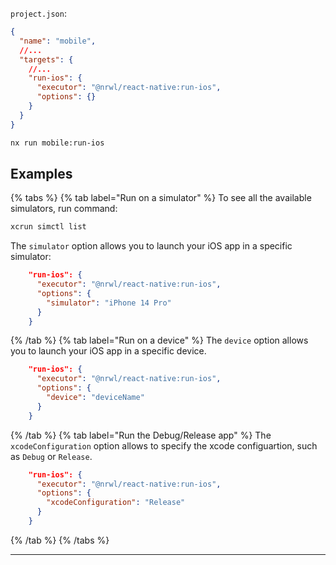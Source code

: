 `project.json`:

```json
{
  "name": "mobile",
  //...
  "targets": {
    //...
    "run-ios": {
      "executor": "@nrwl/react-native:run-ios",
      "options": {}
    }
  }
}
```

```bash
nx run mobile:run-ios
```

## Examples

{% tabs %}
{% tab label="Run on a simulator" %}
To see all the available simulators, run command:

```bash
xcrun simctl list
```

The `simulator` option allows you to launch your iOS app in a specific simulator:

```json
    "run-ios": {
      "executor": "@nrwl/react-native:run-ios",
      "options": {
        "simulator": "iPhone 14 Pro"
      }
    }
```

{% /tab %}
{% tab label="Run on a device" %}
The `device` option allows you to launch your iOS app in a specific device.

```json
    "run-ios": {
      "executor": "@nrwl/react-native:run-ios",
      "options": {
        "device": "deviceName"
      }
    }
```

{% /tab %}
{% tab label="Run the Debug/Release app" %}
The `xcodeConfiguration` option allows to specify the xcode configuartion, such as `Debug` or `Release`.

```json
    "run-ios": {
      "executor": "@nrwl/react-native:run-ios",
      "options": {
        "xcodeConfiguration": "Release"
      }
    }
```

{% /tab %}
{% /tabs %}

---
